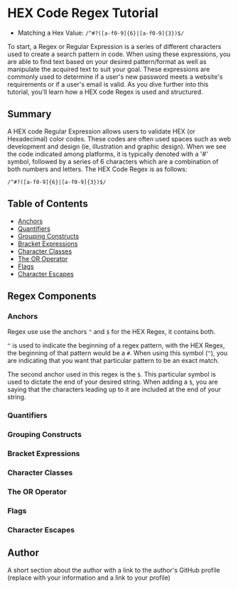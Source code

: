 # HEX Code Regex Tutorial

* Matching a Hex Value: `/^#?([a-f0-9]{6}|[a-f0-9]{3})$/`

To start, a Regex or Regular Expression is a series of different characters used to create a search pattern in code. When using these expressions, you are able to find text based on your desired pattern/format as well as manipulate the acquired text to suit your goal. These expressions are commonly used to determine if a user's new password meets a website's requirements or if a user's email is valid. As you dive further into this tutorial, you'll learn how a HEX code Regex is used and structured.

## Summary

A HEX code Regular Expression allows users to validate HEX (or Hexadecimal) color codes. These codes are often used spaces such as web development and design (ie, illustration and graphic design). When we see the code indicated among platforms, it is typically denoted with a '#' symbol, followed by a series of 6 characters which are a combination of both numbers and letters. The HEX Code Regex is as follows:

`/^#?([a-f0-9]{6}|[a-f0-9]{3})$/`

## Table of Contents

- [Anchors](#anchors)
- [Quantifiers](#quantifiers)
- [Grouping Constructs](#grouping-constructs)
- [Bracket Expressions](#bracket-expressions)
- [Character Classes](#character-classes)
- [The OR Operator](#the-or-operator)
- [Flags](#flags)
- [Character Escapes](#character-escapes)

## Regex Components

### Anchors
Regex use use the anchors `^` and `$` for the HEX Regex, it contains both.

`^` is used to indicate the beginning of a regex pattern, with the HEX Regex, the beginning of that pattern would be a `#`. When using this symbol (`^`), you are indicating that you want that particular pattern to be an exact match.

The second anchor used in this regex is the `$`. This particular symbol is used to dictate the end of your desired string. When adding a `$`, you are saying that the characters leading up to it are included at the end of your string.

### Quantifiers

### Grouping Constructs

### Bracket Expressions

### Character Classes

### The OR Operator

### Flags

### Character Escapes

## Author

A short section about the author with a link to the author's GitHub profile (replace with your information and a link to your profile)
